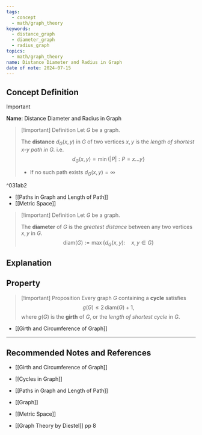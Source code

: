 ```yaml
---
tags:
  - concept
  - math/graph_theory
keywords:
  - distance_graph
  - diameter_graph
  - radius_graph
topics:
  - math/graph_theory
name: Distance Diameter and Radius in Graph
date of note: 2024-07-15
---
```


## Concept Definition

>[!important]
>**Name**: Distance Diameter and Radius in Graph

>[!important] Definition
>Let $G$ be a graph. 
>
>The **distance** $d_{G}(x, y)$ in $G$ of two vertices $x,y$ is the *length of shortest $x$-$y$ path in $G.$* i.e. $$d_{G}(x, y) = \min\left\{ |P|: P = x \ldots y \right\}$$
>- If no such path exists $d_{G}(x, y) = \infty$

^031ab2

- [[Paths in Graph and Length of Path]]
- [[Metric Space]]

>[!important] Definition
>Let $G$ be a graph. 
>
>The **diameter** of $G$ is the *greatest distance* between any two vertices $x,y$ in $G$. $$\text{diam}(G) := \max\{d_{G}(x,y): \quad x,y\in G\}$$




## Explanation


## Property

>[!important] Proposition
>Every graph $G$ containing a **cycle** satisfies $$g(G) \le 2\,\text{diam}(G) + 1,$$ where $g(G)$ is the **girth** of $G$, or the *length of shortest cycle* in $G$.

- [[Girth and Circumference of Graph]]




-----------
##  Recommended Notes and References


- [[Girth and Circumference of Graph]]
- [[Cycles in Graph]]
- [[Paths in Graph and Length of Path]]
- [[Graph]]

- [[Metric Space]]



- [[Graph Theory by Diestel]] pp 8